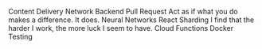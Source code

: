 Content Delivery Network Backend Pull Request Act as if what you do makes a difference. It does. Neural Networks React Sharding I find that the harder I work, the more luck I seem to have. Cloud Functions Docker Testing
